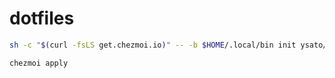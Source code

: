 # dotfiles

```bash
sh -c "$(curl -fsLS get.chezmoi.io)" -- -b $HOME/.local/bin init ysato/dotfiles --apply
```

```bash
chezmoi apply
```